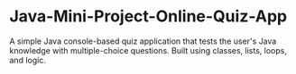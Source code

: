 # Java-Mini-Project-Online-Quiz-App
A simple Java console-based quiz application that tests the user's Java knowledge with multiple-choice questions. Built using classes, lists, loops, and logic.
